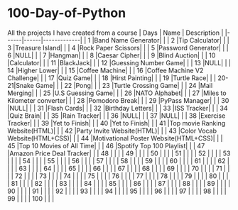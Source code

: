 # 100-Day-of-Python
All the projects I have created from a course
| Days | Name | Description |
|------|------|-------------|
| 1    |Band Name Generator|             |
| 2    |Tip Calculator|             |
| 3    |Treasure Island|             |
| 4    |Rock Paper Scissors|             |
| 5    |Password Generator|             |
| 6    |NULL|             |
| 7    |Hangman|             |
| 8    |Caesar Cipher|             |
| 9    |Blind Auction|             |
| 10   |Calculator|             |
| 11   |BlackJack|             |
| 12   |Guessing Number Game|             |
| 13   |NULL|             |
| 14   |Higher Lower|             |
| 15   |Coffee Machine|             |
| 16   |Coffee Machine V2 Challenge|             |
| 17   |Quiz Game|             |
| 18   |Hirst Painting|             |
| 19   |Turtle Race|             |
| 20-21|Snake Game|             |
| 22   |Pong|             |
| 23   |Turtle Crossing Game|             |
| 24   |Mail Merging|             |
| 25   |U.S Guessing Game|             |
| 26   |NATO Alphabet|             |
| 27   |Miles to Kilometer converter|             |
| 28   |Pomodoro Break|             |
| 29   |PyPass Manager|             |
| 30   |NULL|             |
| 31   |Flash Cards|             |
| 32   |Birthday Letters|             |
| 33   |ISS Tracker|             |
| 34   |Quiz Brain|             |
| 35   |Rain Tracker|             |
| 36   |NULL|             |
| 37   |NULL|             |
| 38   |Exercise Tracker|             |
| 39   |Yet to Finish|             |
| 40   |Yet to Finish|             |
| 41   |Top movie Ranking Website(HTML)|             |
| 42   |Party Invite Website(HTML)|             |
| 43   |Color Vocab Website(HTML+CSS)|             |
| 44   |Motivational Poster Website(HTML+CSS)|             |
| 45   |Top 10 Movies of All Time|             |
| 46   |Spotify Top 100 Playlist|             |
| 47   |Amazon Price Deal Tracker|             |
| 48   |      |             |
| 49   |      |             |
| 50   |      |             |
| 51   |      |             |
| 52   |      |             |
| 53   |      |             |
| 54   |      |             |
| 55   |      |             |
| 56   |      |             |
| 57   |      |             |
| 58   |      |             |
| 59   |      |             |
| 60   |      |             |
| 61   |      |             |
| 62   |      |             |
| 63   |      |             |
| 64   |      |             |
| 65   |      |             |
| 66   |      |             |
| 67   |      |             |
| 68   |      |             |
| 69   |      |             |
| 70   |      |             |
| 71   |      |             |
| 72   |      |             |
| 73   |      |             |
| 74   |      |             |
| 75   |      |             |
| 76   |      |             |
| 77   |      |             |
| 78   |      |             |
| 79   |      |             |
| 80   |      |             |
| 81   |      |             |
| 82   |      |             |
| 83   |      |             |
| 84   |      |             |
| 85   |      |             |
| 86   |      |             |
| 87   |      |             |
| 88   |      |             |
| 89   |      |             |
| 90   |      |             |
| 91   |      |             |
| 92   |      |             |
| 93   |      |             |
| 94   |      |             |
| 95   |      |             |
| 96   |      |             |
| 97   |      |             |
| 98   |      |             |
| 99   |      |             |
| 100  |      |             |
